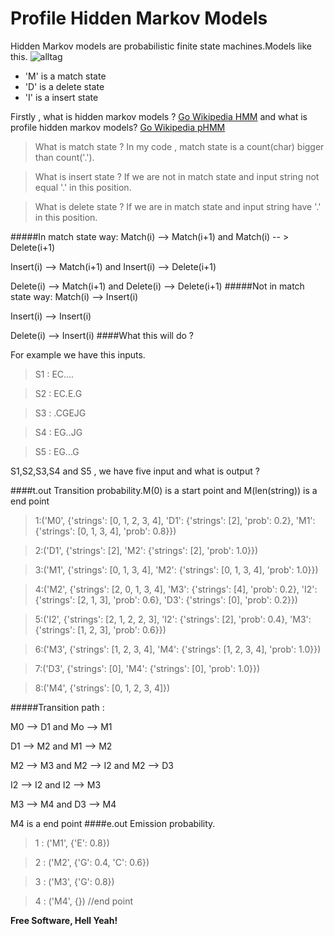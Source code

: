 # Profile Hidden Markov Models

Hidden Markov models are probabilistic finite state machines.Models like this.
![alltag](http://cse-wiki.unl.edu/wiki/images/e/ef/ProfileHMM.gif)
  - 'M' is a match state
  - 'D' is a delete state
  - 'I' is a insert state

Firstly , what is hidden markov models ? [Go Wikipedia HMM]  and what is profile hidden markov models? [Go Wikipedia pHMM] 

>What is match state ? In my code , match state is a count(char) bigger than count('.').

>What is insert state ? If we are not in match state and input string not equal '.' in this position.

>What is delete state ? If we are in match state and input string have '.' in this position.

#####In match state way:
Match(i) --> Match(i+1) and Match(i) -- > Delete(i+1) 

Insert(i) --> Match(i+1) and Insert(i) --> Delete(i+1)

Delete(i) --> Match(i+1) and Delete(i) --> Delete(i+1)
#####Not in match state way:
Match(i) --> Insert(i)

Insert(i) --> Insert(i)

Delete(i) --> Insert(i)
####What this will do ?

For example we have this inputs.
>S1 : EC....

>S2 : EC.E.G

>S3 : .CGEJG

>S4 : EG..JG

>S5 : EG...G

S1,S2,S3,S4 and S5 , we have five input and what is output ?

####t.out
Transition probability.M(0) is a start point and M(len(string)) is a end point

>1:('M0', {'strings': [0, 1, 2, 3, 4], 'D1': {'strings': [2], 'prob': 0.2}, 'M1': {'strings': [0, 1, 3, 4], 'prob': 0.8}}) 

>2:('D1', {'strings': [2], 'M2': {'strings': [2], 'prob': 1.0}})

>3:('M1', {'strings': [0, 1, 3, 4], 'M2': {'strings': [0, 1, 3, 4], 'prob': 1.0}})

>4:('M2', {'strings': [2, 0, 1, 3, 4], 'M3': {'strings': [4], 'prob': 0.2}, 'I2': {'strings': [2, 1, 3], 'prob': 0.6}, 'D3': {'strings': [0], 'prob': 0.2}})

>5:('I2', {'strings': [2, 1, 2, 2, 3], 'I2': {'strings': [2], 'prob': 0.4}, 'M3': {'strings': [1, 2, 3], 'prob': 0.6}})

>6:('M3', {'strings': [1, 2, 3, 4], 'M4': {'strings': [1, 2, 3, 4], 'prob': 1.0}})

>7:('D3', {'strings': [0], 'M4': {'strings': [0], 'prob': 1.0}})

>8:('M4', {'strings': [0, 1, 2, 3, 4]})

#####Transition path :

M0 --> D1 and Mo --> M1 

D1 --> M2 and M1 --> M2

M2 --> M3 and M2 --> I2 and M2 --> D3

I2 --> I2 and I2 --> M3 

M3 --> M4 and D3 --> M4 

M4 is a end point
####e.out
Emission probability.
>1 : ('M1', {'E': 0.8})

>2 : ('M2', {'G': 0.4, 'C': 0.6})

>3 : ('M3', {'G': 0.8})

>4 : ('M4', {}) //end point

**Free Software, Hell Yeah!**

[Go Wikipedia HMM]:https://en.wikipedia.org/wiki/Hidden_Markov_model
[Go Wikipedia pHMM]:http://www.biology.wustl.edu/gcg/hmmanalysis.html
